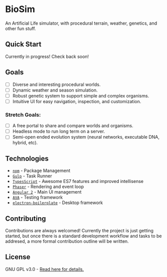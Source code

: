 # BioSim

An Artificial Life simulator, with procedural terrain, weather, genetics, and other fun stuff.

## Quick Start

Currently in progress! Check back soon!

## Goals

 - [ ] Diverse and interesting procedural worlds.
 - [ ] Dynamic weather and season simulation.
 - [ ] Robust genetic system to support simple and complex organisms.
 - [ ] Intuitive UI for easy navigation, inspection, and customization.
 
 ### Stretch Goals:
 
 - [ ] A free portal to share and compare worlds and organisms.
 - [ ] Headless mode to run long term on a server.
 - [ ] Semi-open ended evolution system (neural networks, executable DNA, hybrid, etc).

## Technologies

 - [`npm`](https://github.com/npm/npm) - Package Management
 - [`Gulp`](https://github.com/gulpjs/gulp) - Task Runner
 - [`TypesScript`](https://github.com/Microsoft/TypeScript) - Awesome ES7 features and improved intellisense
 - [`Phaser`](https://github.com/photonstorm/phaser) - Rendering and event loop
 - [`Angular 2`](https://github.com/angular/angular) - Main UI management
 - [`AVA`](https://github.com/avajs/ava) - Testing framework
 - [`electron-boilerplate`](https://github.com/szwacz/electron-boilerplate) - Desktop framework

## Contributing

Contributions are always welcomed! Currently the project is just getting started, but once there is a standard development workflow and tasks to be addresed, a more formal contribution outline will be written.

## License

GNU GPL v3.0 -  [Read here for details.](https://github.com/JimmyBoh/bio-sim/blob/master/LICENSE)